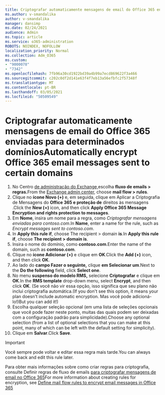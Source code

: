 ```yaml
---
title: Criptografar automaticamente mensagens de email do Office 365 enviadas para determinados domínios
ms.author: v-smandalika
author: v-smandalika
manager: dansimp
ms.date: 02/24/2021
audience: Admin
ms.topic: article
ms.service: o365-administration
ROBOTS: NOINDEX, NOFOLLOW
localization_priority: Normal
ms.collection: Adm_O365
ms.custom:
- "9000078"
- "7342"
ms.openlocfilehash: 7fb96a30cd1922bd39a4b99a7ecd869622f3a466
ms.sourcegitcommit: c202c0df2d141e63f4f7eb13a56efbfc2f57348f
ms.translationtype: MT
ms.contentlocale: pt-BR
ms.lasthandoff: 03/05/2021
ms.locfileid: "50509549"
---
```

# <a name="automatically-encrypt-office-365-email-messages-sent-to-certain-domains"></a><span data-ttu-id="2e54c-102">Criptografar automaticamente mensagens de email do Office 365 enviadas para determinados domínios</span><span class="sxs-lookup"><span data-stu-id="2e54c-102">Automatically encrypt Office 365 email messages sent to certain domains</span></span>

1. <span data-ttu-id="2e54c-103">No Centro [de administração do Exchange,](https://outlook.office365.com/ecp/)escolha **fluxo de emails > regras.**</span><span class="sxs-lookup"><span data-stu-id="2e54c-103">From the [Exchange admin center](https://outlook.office365.com/ecp/), choose **mail flow > rules**.</span></span> 
2. <span data-ttu-id="2e54c-104">Clique no **ícone Novo (+)** e, em seguida, clique em Aplicar a Criptografia de Mensagens do **Office 365 e proteção de** direitos às mensagens .</span><span class="sxs-lookup"><span data-stu-id="2e54c-104">Click the **New (+)** icon, and then click **Apply Office 365 Message Encryption and rights protection to messages**.</span></span>
3. <span data-ttu-id="2e54c-105">Em **Nome**, insira um nome para a regra, como *Criptografar mensagens enviadas para contoso.com*.</span><span class="sxs-lookup"><span data-stu-id="2e54c-105">In **Name**, enter a name for the rule, such as *Encrypt messages sent to contoso.com*.</span></span>
4. <span data-ttu-id="2e54c-106">In **Apply this rule if**, choose The recipient > domain **is**.</span><span class="sxs-lookup"><span data-stu-id="2e54c-106">In **Apply this rule if**, choose **The recipient > domain is**.</span></span> 
5. <span data-ttu-id="2e54c-107">Insira o nome do domínio, como **contoso.com**.</span><span class="sxs-lookup"><span data-stu-id="2e54c-107">Enter the name of the domain, such as **contoso.com**.</span></span>
6. <span data-ttu-id="2e54c-108">Clique no **ícone Adicionar (+)** e clique em **OK**.</span><span class="sxs-lookup"><span data-stu-id="2e54c-108">Click the **Add (+)** icon, and then click **OK**.</span></span>
7. <span data-ttu-id="2e54c-109">Ao lado do **campo Fazer o seguinte,** clique **em Selecionar um**.</span><span class="sxs-lookup"><span data-stu-id="2e54c-109">Next to the **Do the following** field, click **Select one**.</span></span> 
8. <span data-ttu-id="2e54c-110">No menu **suspenso do modelo RMS,** selecione **Criptografar** e clique em **OK**.</span><span class="sxs-lookup"><span data-stu-id="2e54c-110">In the **RMS template** drop-down menu, select **Encrypt**, and then click **OK**.</span></span> <span data-ttu-id="2e54c-111">(Se você não vir essa opção, isso significa que seu plano não inclui criptografia automática.</span><span class="sxs-lookup"><span data-stu-id="2e54c-111">(If you don't see this option, it means your plan doesn't include automatic encryption.</span></span> <span data-ttu-id="2e54c-112">Mas você pode adicioná-lo!)</span><span class="sxs-lookup"><span data-stu-id="2e54c-112">But you can add it!)</span></span>
9. <span data-ttu-id="2e54c-113">Escolha qualquer seleção opcional (em uma lista de seleções opcionais que você pode fazer neste ponto, muitas das quais podem ser deixadas com a configuração padrão para simplicidade).</span><span class="sxs-lookup"><span data-stu-id="2e54c-113">Choose any optional selection (from a list of optional selections that you can make at this point, many of which can be left with the default setting for simplicity).</span></span>
10. <span data-ttu-id="2e54c-114">Clique em **Salvar**.</span><span class="sxs-lookup"><span data-stu-id="2e54c-114">Click **Save**.</span></span>

> [!IMPORTANT]
> <span data-ttu-id="2e54c-115">Você sempre pode voltar e editar essa regra mais tarde.</span><span class="sxs-lookup"><span data-stu-id="2e54c-115">You can always come back and edit this rule later.</span></span>

<span data-ttu-id="2e54c-116">Para obter mais informações sobre como criar regras para criptografia, consulte Definir regras de fluxo de emails [para criptografar mensagens de email no Office 365](https://docs.microsoft.com/microsoft-365/compliance/define-mail-flow-rules-to-encrypt-email)</span><span class="sxs-lookup"><span data-stu-id="2e54c-116">For more information about creating rules for encryption, see [Define mail flow rules to encrypt email messages in Office 365](https://docs.microsoft.com/microsoft-365/compliance/define-mail-flow-rules-to-encrypt-email)</span></span>